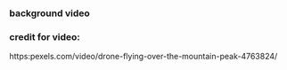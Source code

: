 ### background video 
### credit for video: 

https:pexels.com/video/drone-flying-over-the-mountain-peak-4763824/